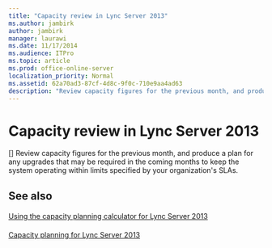 ```yaml
---
title: "Capacity review in Lync Server 2013"
ms.author: jambirk
author: jambirk
manager: laurawi
ms.date: 11/17/2014
ms.audience: ITPro
ms.topic: article
ms.prod: office-online-server
localization_priority: Normal
ms.assetid: 62a70ad3-87cf-4d8c-9f0c-710e9aa4ad63
description: "Review capacity figures for the previous month, and produce a plan for any upgrades that may be required in the coming months to keep the system operating within limits specified by your organization's SLAs."
---
```


# Capacity review in Lync Server 2013
[]
Review capacity figures for the previous month, and produce a plan for any upgrades that may be required in the coming months to keep the system operating within limits specified by your organization's SLAs.
  
## See also

#### 

[Using the capacity planning calculator for Lync Server 2013](using-the-lync-server-2013-capacity-planning-calculator.md)
#### 

[Capacity planning for Lync Server 2013](capacity-planning.md)

